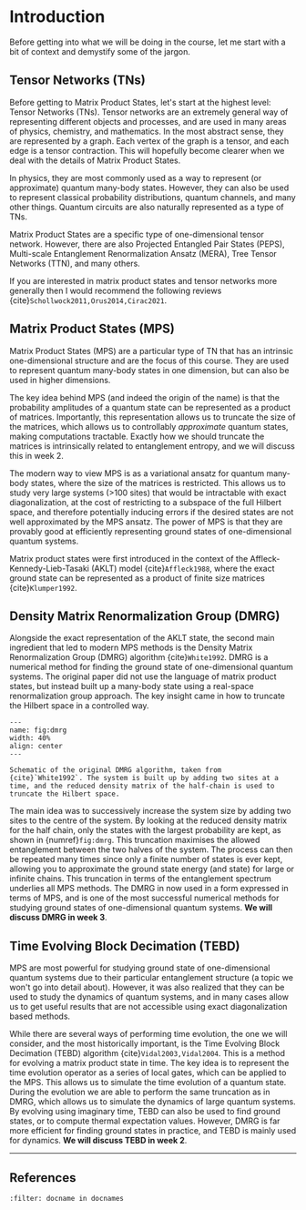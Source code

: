 # Introduction

Before getting into what we will be doing in the course, let me start with a bit of context and demystify some of the jargon.

## Tensor Networks (TNs)

Before getting to Matrix Product States, let's start at the highest level: Tensor Networks (TNs). Tensor networks are an extremely general way of representing different objects and processes, and are used in many areas of physics, chemistry, and mathematics. In the most abstract sense, they are represented by a graph. Each vertex of the graph is a tensor, and each edge is a tensor contraction. This will hopefully become clearer when we deal with the details of Matrix Product States. 

In physics, they are most commonly used as a way to represent (or approximate) quantum many-body states. However, they can also be used to represent classical probability distributions, quantum channels, and many other things. Quantum circuits are also naturally represented as a type of TNs. 

Matrix Product States are a specific type of one-dimensional tensor network. However, there are also Projected Entangled Pair States (PEPS), Multi-scale Entanglement Renormalization Ansatz (MERA), Tree Tensor Networks (TTN), and many others.

If you are interested in matrix product states and tensor networks more generally then I would recommend the following reviews {cite}`Schollwock2011,Orus2014,Cirac2021`.

## Matrix Product States (MPS)

Matrix Product States (MPS) are a particular type of TN that has an intrinsic one-dimensional structure and are the focus of this course. They are used to represent quantum many-body states in one dimension, but can also be used in higher dimensions.

The key idea behind MPS (and indeed the origin of the name) is that the probability amplitudes of a quantum state can be represented as a product of matrices. Importantly, this representation allows us to truncate the size of the matrices, which allows us to controllably *approximate* quantum states, making computations tractable. Exactly how we should truncate the matrices is intrinsically related to entanglement entropy, and we will discuss this in week 2. 

The modern way to view MPS is as a variational ansatz for quantum many-body states, where the size of the matrices is restricted. This allows us to study very large systems (>100 sites) that would be intractable with exact diagonalization, at the cost of restricting to a subspace of the full Hilbert space, and therefore potentially inducing errors if the desired states are not well approximated by the MPS ansatz. The power of MPS is that they are provably good at efficiently representing ground states of one-dimensional quantum systems.

Matrix product states were first introduced in the context of the Affleck-Kennedy-Lieb-Tasaki (AKLT) model {cite}`Affleck1988`, where the exact ground state can be represented as a product of finite size matrices {cite}`Klumper1992`. 


## Density Matrix Renormalization Group (DMRG)

Alongside the exact representation of the AKLT state, the second main ingredient that led to modern MPS methods is the Density Matrix Renormalization Group (DMRG) algorithm {cite}`White1992`. DMRG is a numerical method for finding the ground state of one-dimensional quantum systems. The original paper did not use the language of matrix product states, but instead built up a many-body state using a real-space renormalization group approach. The key insight came in how to truncate the Hilbert space in a controlled way. 

```{figure} images/dmrg.png
---
name: fig:dmrg
width: 40%
align: center
---

Schematic of the original DMRG algorithm, taken from {cite}`White1992`. The system is built up by adding two sites at a time, and the reduced density matrix of the half-chain is used to truncate the Hilbert space.
```

The main idea was to successively increase the system size by adding two sites to the centre of the system. By looking at the reduced density matrix for the half chain, only the states with the largest probability are kept, as shown in {numref}`fig:dmrg`. This truncation maximises the allowed entanglement between the two halves of the system. The process can then be repeated many times since only a finite number of states is ever kept, allowing you to approximate the ground state energy (and state) for large or infinite chains. This truncation in terms of the entanglement spectrum underlies all MPS methods. The DMRG in now used in a form expressed in terms of MPS, and is one of the most successful numerical methods for studying ground states of one-dimensional quantum systems. **We will discuss DMRG in week 3**.


## Time Evolving Block Decimation (TEBD)

MPS are most powerful for studying ground state of one-dimensional quantum systems due to their particular entanglement structure (a topic we won't go into detail about). However, it was also realized that they can be used to study the dynamics of quantum systems, and in many cases allow us to get useful results that are not accessible using exact diagonalization based methods.

While there are several ways of performing time evolution, the one we will consider, and the most historically important, is the Time Evolving Block Decimation (TEBD) algorithm {cite}`Vidal2003,Vidal2004`. This is a method for evolving a matrix product state in time. The key idea is to represent the time evolution operator as a series of local gates, which can be applied to the MPS. This allows us to simulate the time evolution of a quantum state. During the evolution we are able to perform the same truncation as in DMRG, which allows us to simulate the dynamics of large quantum systems. By evolving using imaginary time, TEBD can also be used to find ground states, or to compute thermal expectation values. However, DMRG is far more efficient for finding ground states in practice, and TEBD is mainly used for dynamics. **We will discuss TEBD in week 2**.


---

## References

```{bibliography}
:filter: docname in docnames
```


